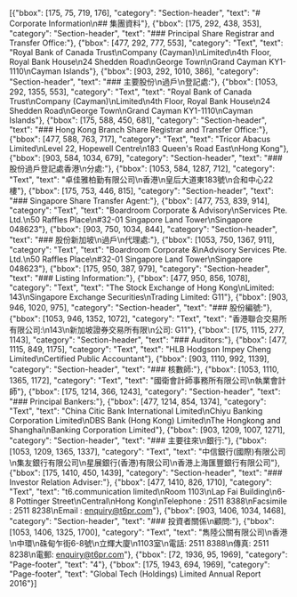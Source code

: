 [{"bbox": [175, 75, 719, 176], "category": "Section-header", "text": "# Corporate Information\n## 集團資料"}, {"bbox": [175, 292, 438, 353], "category": "Section-header", "text": "### Principal Share Registrar and Transfer Office:"}, {"bbox": [477, 292, 777, 553], "category": "Text", "text": "Royal Bank of Canada Trust\nCompany (Cayman)\nLimited\n4th Floor, Royal Bank House\n24 Shedden Road\nGeorge Town\nGrand Cayman KY1-1110\nCayman Islands"}, {"bbox": [903, 292, 1010, 386], "category": "Section-header", "text": "### 主要股份\n過戶\n登記處:"}, {"bbox": [1053, 292, 1355, 553], "category": "Text", "text": "Royal Bank of Canada Trust\nCompany (Cayman)\nLimited\n4th Floor, Royal Bank House\n24 Shedden Road\nGeorge Town\nGrand Cayman KY1-1110\nCayman Islands"}, {"bbox": [175, 588, 450, 681], "category": "Section-header", "text": "### Hong Kong Branch Share Registrar and Transfer Office:"}, {"bbox": [477, 588, 763, 717], "category": "Text", "text": "Tricor Abacus Limited\nLevel 22, Hopewell Centre\n183 Queen's Road East\nHong Kong"}, {"bbox": [903, 584, 1034, 679], "category": "Section-header", "text": "### 股份過戶登記處香港\n分處:"}, {"bbox": [1053, 584, 1287, 712], "category": "Text", "text": "卓佳雅柏勤有限公司\n香港\n皇后大道東183號\n合和中心22樓"}, {"bbox": [175, 753, 446, 815], "category": "Section-header", "text": "### Singapore Share Transfer Agent:"}, {"bbox": [477, 753, 839, 914], "category": "Text", "text": "Boardroom Corporate & Advisory\nServices Pte. Ltd.\n50 Raffles Place\n#32-01 Singapore Land Tower\nSingapore 048623"}, {"bbox": [903, 750, 1034, 844], "category": "Section-header", "text": "### 股份新加坡\n過戶\n代理處:"}, {"bbox": [1053, 750, 1367, 911], "category": "Text", "text": "Boardroom Corporate &\nAdvisory Services Pte. Ltd.\n50 Raffles Place\n#32-01 Singapore Land Tower\nSingapore 048623"}, {"bbox": [175, 950, 387, 979], "category": "Section-header", "text": "### Listing Information:"}, {"bbox": [477, 950, 856, 1078], "category": "Text", "text": "The Stock Exchange of Hong Kong\nLimited: 143\nSingapore Exchange Securities\nTrading Limited: G11"}, {"bbox": [903, 946, 1020, 975], "category": "Section-header", "text": "### 股份編號:"}, {"bbox": [1053, 946, 1352, 1072], "category": "Text", "text": "香港聯合交易所有限公司:\n143\n新加坡證券交易所有限\n公司: G11"}, {"bbox": [175, 1115, 277, 1143], "category": "Section-header", "text": "### Auditors:"}, {"bbox": [477, 1115, 849, 1175], "category": "Text", "text": "HLB Hodgson Impey Cheng Limited\nCertified Public Accountant"}, {"bbox": [903, 1110, 992, 1139], "category": "Section-header", "text": "### 核數師:"}, {"bbox": [1053, 1110, 1365, 1172], "category": "Text", "text": "國衛會計師事務所有限公司\n執業會計師"}, {"bbox": [175, 1214, 366, 1243], "category": "Section-header", "text": "### Principal Bankers:"}, {"bbox": [477, 1214, 854, 1374], "category": "Text", "text": "China Citic Bank International Limited\nChiyu Banking Corporation Limited\nDBS Bank (Hong Kong) Limited\nThe Hongkong and Shanghai\nBanking Corporation Limited"}, {"bbox": [903, 1209, 1007, 1271], "category": "Section-header", "text": "### 主要往來\n銀行:"}, {"bbox": [1053, 1209, 1365, 1337], "category": "Text", "text": "中信銀行(國際)有限公司\n集友銀行有限公司\n星展銀行(香港)有限公司\n香港上海匯豐銀行有限公司"}, {"bbox": [175, 1410, 450, 1439], "category": "Section-header", "text": "### Investor Relation Adviser:"}, {"bbox": [477, 1410, 826, 1710], "category": "Text", "text": "t6.communication limited\nRoom 1103\nLap Fai Building\n6-8 Pottinger Street\nCentral\nHong Kong\nTelephone : 2511 8388\nFacsimile : 2511 8238\nEmail : enquiry@t6pr.com"}, {"bbox": [903, 1406, 1034, 1468], "category": "Section-header", "text": "### 投資者關係\n顧問:"}, {"bbox": [1053, 1406, 1325, 1700], "category": "Text", "text": "雋陸公關有限公司\n香港\n中環\n硃甸乍街6-8號\n立輝大廈\n1103室\n電話: 2511 8388\n傳真: 2511 8238\n電郵: enquiry@t6pr.com"}, {"bbox": [72, 1936, 95, 1969], "category": "Page-footer", "text": "4"}, {"bbox": [175, 1943, 694, 1969], "category": "Page-footer", "text": "Global Tech (Holdings) Limited Annual Report 2016"}]